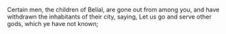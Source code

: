 Certain men, the children of Belial, are gone out from among you, and have withdrawn the inhabitants of their city, saying, Let us go and serve other gods, which ye have not known;

